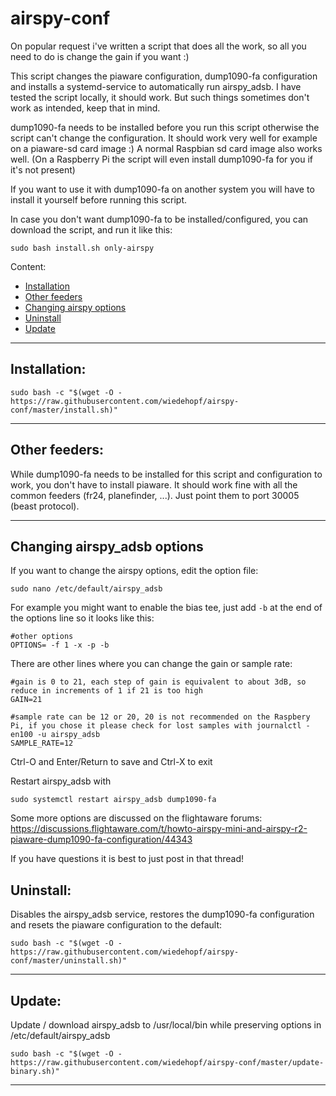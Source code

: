# airspy-conf

On popular request i've written a script that does all the work, so all you need to do is change the gain if you want :)

This script changes the piaware configuration, dump1090-fa configuration and installs a systemd-service to automatically run airspy_adsb.
I have tested the script locally, it should work. But such things sometimes don't work as intended, keep that in mind.

dump1090-fa needs to be installed before you run this script otherwise the script can't change the configuration.
It should work very well for example on a piaware-sd card image :)
A normal Raspbian sd card image also works well.
(On a Raspberry Pi the script will even install dump1090-fa for you if it's not present)

If you want to use it with dump1090-fa on another system you will have to install it yourself before running this script.

In case you don't want dump1090-fa to be installed/configured, you can download the script, and run it like this:
```
sudo bash install.sh only-airspy
```

Content:
* [Installation](https://github.com/wiedehopf/airspy-conf#installation)
* [Other feeders](https://github.com/wiedehopf/airspy-conf#other-feeders)
* [Changing airspy options](https://github.com/wiedehopf/airspy-conf#Changing-airspy_adsb-options)
* [Uninstall](https://github.com/wiedehopf/airspy-conf#Uninstall)
* [Update](https://github.com/wiedehopf/airspy-conf#Update)
---

## Installation:

```
sudo bash -c "$(wget -O - https://raw.githubusercontent.com/wiedehopf/airspy-conf/master/install.sh)"
```
---
## Other feeders:

While dump1090-fa needs to be installed for this script and configuration to work, you don't have to install piaware.
It should work fine with all the common feeders (fr24, planefinder, ...).
Just point them to port 30005 (beast protocol).

---
## Changing airspy_adsb options

If you want to change the airspy options, edit the option file:

```
sudo nano /etc/default/airspy_adsb
```

For example you might want to enable the bias tee, just add `-b` at the end of the options line so it looks like this:
```
#other options
OPTIONS= -f 1 -x -p -b
```
There are other lines where you can change the gain or sample rate:
```
#gain is 0 to 21, each step of gain is equivalent to about 3dB, so reduce in increments of 1 if 21 is too high
GAIN=21

#sample rate can be 12 or 20, 20 is not recommended on the Raspbery Pi, if you chose it please check for lost samples with journalctl -en100 -u airspy_adsb
SAMPLE_RATE=12
```

Ctrl-O and Enter/Return to save and Ctrl-X to exit

Restart airspy_adsb with
```
sudo systemctl restart airspy_adsb dump1090-fa
```

Some more options are discussed on the flightaware forums:
https://discussions.flightaware.com/t/howto-airspy-mini-and-airspy-r2-piaware-dump1090-fa-configuration/44343

If you have questions it is best to just post in that thread!

## Uninstall:

Disables the airspy_adsb service, restores the dump1090-fa configuration and resets the piaware configuration to the default:
```
sudo bash -c "$(wget -O - https://raw.githubusercontent.com/wiedehopf/airspy-conf/master/uninstall.sh)"
```
---

## Update:
Update / download airspy_adsb to /usr/local/bin while preserving options in /etc/default/airspy_adsb

```
sudo bash -c "$(wget -O - https://raw.githubusercontent.com/wiedehopf/airspy-conf/master/update-binary.sh)"
```
----
